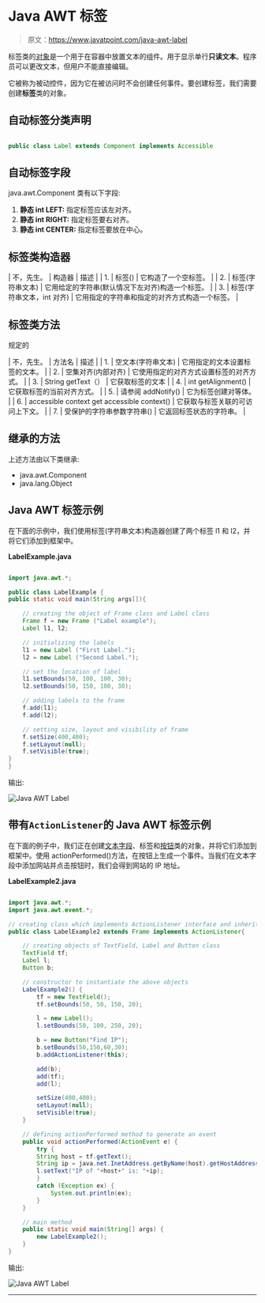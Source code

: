 # Java AWT 标签

> 原文：<https://www.javatpoint.com/java-awt-label>

标签类的[对象](https://www.javatpoint.com/object-and-class-in-java)是一个用于在容器中放置文本的组件。用于显示单行**只读文本**。程序员可以更改文本，但用户不能直接编辑。

它被称为被动控件，因为它在被访问时不会创建任何事件。要创建标签，我们需要创建**标签**类的对象。

## 自动标签分类声明

```java

public class Label extends Component implements Accessible

```

## 自动标签字段

java.awt.Component 类有以下字段:

1.  **静态 int LEFT:** 指定标签应该左对齐。
2.  **静态 int RIGHT:** 指定标签要右对齐。
3.  **静态 int CENTER:** 指定标签要放在中心。

## 标签类构造器

| 不，先生。 | 构造器 | 描述 |
| 1. | 标签() | 它构造了一个空标签。 |
| 2. | 标签(字符串文本) | 它用给定的字符串(默认情况下左对齐)构造一个标签。 |
| 3. | 标签(字符串文本，int 对齐) | 它用指定的字符串和指定的对齐方式构造一个标签。 |

## 标签类方法

规定的

| 不，先生。 | 方法名 | 描述 |
| 1. | 空文本(字符串文本) | 它用指定的文本设置标签的文本。 |
| 2. | 空集对齐(内部对齐) | 它使用指定的对齐方式设置标签的对齐方式。 |
| 3. | String getText（） | 它获取标签的文本 |
| 4. | int getAlignment() | 它获取标签的当前对齐方式。 |
| 5. | 请参阅 addNotify() | 它为标签创建对等体。 |
| 6. | accessible context get accessible context() | 它获取与标签关联的可访问上下文。 |
| 7. | 受保护的字符串参数字符串() | 它返回标签状态的字符串。 |

## 继承的方法

上述方法由以下类继承:

*   java.awt.Component
*   java.lang.Object

## Java AWT 标签示例

在下面的示例中，我们使用标签(字符串文本)构造器创建了两个标签 l1 和 l2，并将它们添加到框架中。

**LabelExample.java**

```java

import java.awt.*;  

public class LabelExample {  
public static void main(String args[]){ 

    // creating the object of Frame class and Label class
    Frame f = new Frame ("Label example");
    Label l1, l2;  

    // initializing the labels 
    l1 = new Label ("First Label."); 
    l2 = new Label ("Second Label."); 

    // set the location of label
    l1.setBounds(50, 100, 100, 30);  
    l2.setBounds(50, 150, 100, 30);

    // adding labels to the frame  
    f.add(l1);
    f.add(l2); 

    // setting size, layout and visibility of frame 
    f.setSize(400,400);  
    f.setLayout(null);  
    f.setVisible(true);  
}  
}  

```

输出:

![Java AWT Label](../img/6640b33fc03fe656dfba120d1282dd61.png)

## 带有`ActionListener`的 Java AWT 标签示例

在下面的例子中，我们正在创建[文本字段](https://www.javatpoint.com/java-awt-textfield)、标签和[按钮](https://www.javatpoint.com/java-awt-button)类的对象，并将它们添加到框架中。使用 actionPerformed()方法，在按钮上生成一个事件。当我们在文本字段中添加网站并点击按钮时，我们会得到网站的 IP 地址。

**LabelExample2.java**

```java

import java.awt.*;  
import java.awt.event.*;  

// creating class which implements ActionListener interface and inherits Frame class
public class LabelExample2 extends Frame implements ActionListener{  

    // creating objects of TextField, Label and Button class
    TextField tf; 
    Label l; 
    Button b; 

    // constructor to instantiate the above objects
    LabelExample2() {  
        tf = new TextField();  
        tf.setBounds(50, 50, 150, 20); 

        l = new Label();  
        l.setBounds(50, 100, 250, 20);  

        b = new Button("Find IP");  
        b.setBounds(50,150,60,30);  
        b.addActionListener(this); 

        add(b);
        add(tf);
        add(l); 

        setSize(400,400);  
        setLayout(null);  
        setVisible(true);  
    }  

    // defining actionPerformed method to generate an event
    public void actionPerformed(ActionEvent e) {  
        try {  
        String host = tf.getText();  
        String ip = java.net.InetAddress.getByName(host).getHostAddress();  
        l.setText("IP of "+host+" is: "+ip);  
        } 
        catch (Exception ex) {
            System.out.println(ex);
        }  
    }  

    // main method
    public static void main(String[] args) {  
        new LabelExample2();  
    }  
}  

```

输出:

![Java AWT Label](../img/c649ada2579a6769f8d71ebef77fa2b0.png)

* * *